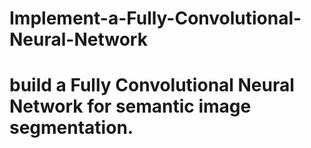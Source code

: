 # Implement-a-Fully-Convolutional-Neural-Network
# build a Fully Convolutional Neural Network for semantic image segmentation.
